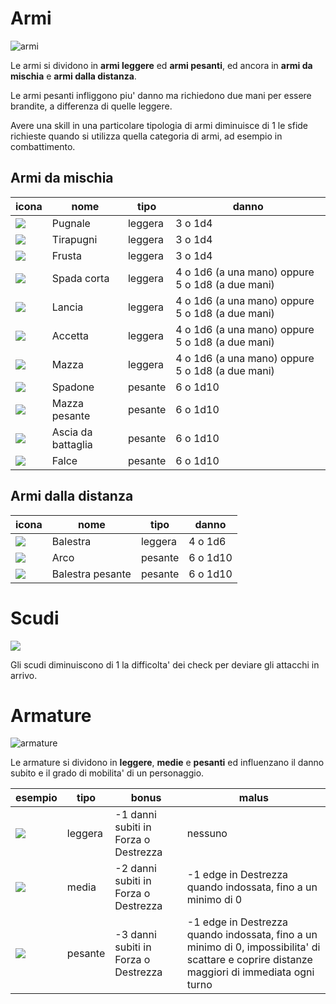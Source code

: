 # Armi

![armi](https://artfiles.alphacoders.com/110/thumb-1920-110402.jpg)

Le armi si dividono in **armi leggere** ed **armi pesanti**, ed ancora in **armi da mischia** e **armi dalla distanza**.

Le armi pesanti infliggono piu' danno ma richiedono due mani per essere brandite, a differenza di quelle leggere.

Avere una skill in una particolare tipologia di armi diminuisce di 1 le sfide richieste quando si utilizza quella
categoria di armi, ad esempio in combattimento.

## Armi da mischia

| icona | nome | tipo | danno |
| --- | --- | --- | --- |
| ![](https://darksouls3.wiki.fextralife.com/file/Dark-Souls-3/dagger-icon.png) | Pugnale | leggera | 3 o 1d4 |
| ![](https://darksouls3.wiki.fextralife.com/file/Dark-Souls-3/caestus-icon.png) | Tirapugni | leggera | 3 o 1d4 |
| ![](https://darksouls3.wiki.fextralife.com/file/Dark-Souls-3/whip-icon.png) | Frusta | leggera | 3 o 1d4 |
| ![](https://darksouls3.wiki.fextralife.com/file/Dark-Souls-3/shortsword-icon.png) | Spada corta | leggera | 4 o 1d6 (a una mano) oppure 5 o 1d8 (a due mani) |
| ![](https://darksouls3.wiki.fextralife.com/file/Dark-Souls-3/spear-icon.png) | Lancia | leggera | 4 o 1d6 (a una mano) oppure 5 o 1d8 (a due mani) |
| ![](https://darksouls3.wiki.fextralife.com/file/Dark-Souls-3/hand_axe-icon.png) | Accetta | leggera | 4 o 1d6 (a una mano) oppure 5 o 1d8 (a due mani) |
| ![](https://darksouls3.wiki.fextralife.com/file/Dark-Souls-3/mace-icon.png) | Mazza | leggera | 4 o 1d6 (a una mano) oppure 5 o 1d8 (a due mani) |
| ![](https://darksouls3.wiki.fextralife.com/file/Dark-Souls-3/bastard_sword-icon.png) | Spadone | pesante | 6 o 1d10 |
| ![](https://darksouls3.wiki.fextralife.com/file/Dark-Souls-3/vordts_great_hammer-icon.png) | Mazza pesante | pesante | 6 o 1d10 |
| ![](https://darksouls3.wiki.fextralife.com/file/Dark-Souls-3/battle_axe-icon.png) | Ascia da battaglia | pesante | 6 o 1d10 |
| ![](https://darksouls3.wiki.fextralife.com/file/Dark-Souls-3/great_scythe-icon.png) | Falce | pesante | 6 o 1d10 |

## Armi dalla distanza

| icona | nome | tipo | danno |
| --- | --- | --- | --- |
| ![](https://darksouls3.wiki.fextralife.com/file/Dark-Souls-3/light_crossbow-icon.png) | Balestra | leggera | 4 o 1d6 |
| ![](https://darksouls3.wiki.fextralife.com/file/Dark-Souls-3/longbow-icon.png) | Arco | pesante | 6 o 1d10 |
| ![](https://darksouls3.wiki.fextralife.com/file/Dark-Souls-3/heavy_crossbow-icon.png) | Balestra pesante | pesante | 6 o 1d10 |

# Scudi

![](https://i.kym-cdn.com/photos/images/facebook/000/724/051/e9c.jpeg)

Gli scudi diminuiscono di 1 la difficolta' dei check per deviare gli attacchi in arrivo.

# Armature

![armature](https://img2.goodfon.com/wallpaper/nbig/a/c8/dark-souls-solaire-of-astora.jpg)

Le armature si dividono in **leggere**, **medie** e **pesanti** ed influenzano il danno subito e il grado di mobilita'
di un personaggio.

| esempio | tipo | bonus | malus |
| --- | --- | --- | --- |
| ![](https://darksouls3.wiki.fextralife.com/file/Dark-Souls-3/assassin_set.jpg) | leggera | -1 danni subiti in Forza o Destrezza | nessuno |
| ![](https://darksouls3.wiki.fextralife.com/file/Dark-Souls-3/elite_knight_set.jpg) | media | -2 danni subiti in Forza o Destrezza | -1 edge in Destrezza quando indossata, fino a un minimo di 0 |
| ![](https://darksouls3.wiki.fextralife.com/file/Dark-Souls-3/havel's_set.jpg) | pesante | -3 danni subiti in Forza o Destrezza | -1 edge in Destrezza quando indossata, fino a un minimo di 0, impossibilita' di scattare e coprire distanze maggiori di immediata ogni turno |

